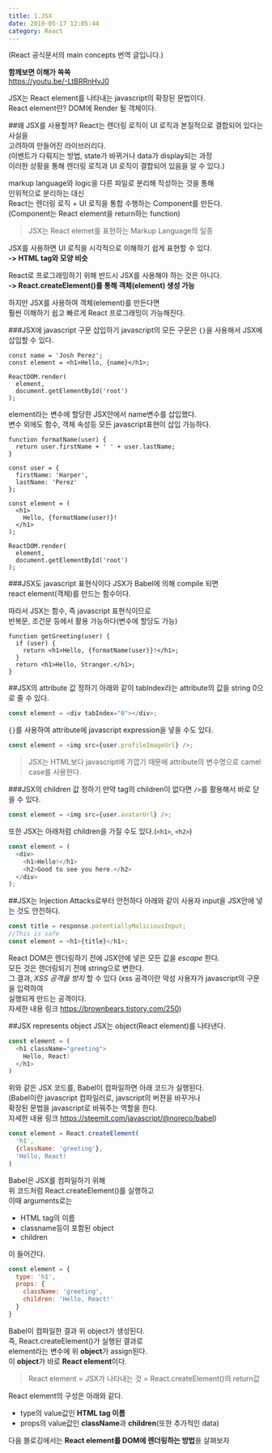 ```yaml
---
title: 1.JSX
date: 2019-05-17 12:05:44
category: React
---
```

(React 공식문서의 main concepts 번역 글입니다.)  
  
**함께보면 이해가 쏙쏙**  
https://youtu.be/-LtBRRnHvJ0  
  
JSX는 React element를 나타내는 javascript의 확장된 문법이다.  
React element란? DOM에 Render 될 객체이다.

##왜 JSX를 사용할까?
React는 렌더링 로직이 UI 로직과 본질적으로 결합되어 있다는 사실을  
고려하여 만들어진 라이브러리다.  
(이벤트가 다뤄지는 방법, state가 바뀌거나 data가 display되는 과정  
이러한 상황을 통해 렌더링 로직과 UI 로직이 결합되어 있음을 알 수 있다.)  
  
markup language와 logic을 다른 파일로 분리해 작성하는 것을 통해  
인위적으로 분리하는 대신  
React는 렌더링 로직 + UI 로직을 통합 수행하는 Component를 만든다.  
(Component는 React element을 return하는 function)  

> JSX는 React elemet를 표현하는 Markup Language의 일종

JSX를 사용하면 UI 로직을 시각적으로 이해하기 쉽게 표현할 수 있다.  
**-> HTML tag와 모양 비슷**  
  
React로 프로그래밍하기 위해 반드시 JSX를 사용해야 하는 것은 아니다.  
**-> React.createElement()를 통해 객체(element) 생성 가능**  
  
하지만 JSX를 사용하여 객체(element)를 만든다면  
훨씬 이해하기 쉽고 빠르게 React 프로그래밍이 가능해진다.  

###JSX에 javascript 구문 삽입하기
javascript의 모든 구문은 `{}`을 사용해서 JSX에 삽입할 수 있다.  

```js{2}
const name = 'Josh Perez';
const element = <h1>Hello, {name}</h1>;

ReactDOM.render(
  element,
  document.getElementById('root')
);
```

element라는 변수에 할당한 JSX안에서 name변수를 삽입했다.  
변수 외에도 함수, 객체 속성등 모든 javascript표현이 삽입 가능하다.

```js{12}
function formatName(user) {
  return user.firstName + ' ' + user.lastName;
}

const user = {
  firstName: 'Harper',
  lastName: 'Perez'
};

const element = (
  <h1>
    Hello, {formatName(user)}!
  </h1>
);

ReactDOM.render(
  element,
  document.getElementById('root')
);
```

###JSX도 javascript 표현식이다
JSX가 Babel에 의해 compile 되면  
react element(객체)를 만드는 함수이다.
  
따라서 JSX는 함수, 즉 javascript 표현식이므로  
반복문, 조건문 등에서 활용 가능하다(변수에 할당도 가능)

```js{3}
function getGreeting(user) {
  if (user) {
    return <h1>Hello, {formatName(user)}!</h1>;
  }
  return <h1>Hello, Stranger.</h1>;
}
```

##JSX의 attribute 값 정하기
아래와 같이 tabIndex라는 attribute의 값을 string 0으로 줄 수 있다.

```js
const element = <div tabIndex="0"></div>;
```

`{}`를 사용하여 attribute에 javascript expression을 넣을 수도 있다.

```js
const element = <img src={user.profileImageUrl} />;
```

>JSX는 HTML보다 javascript에 가깝기 때문에
attribute의 변수명으로 camel case를 사용한다.  

###JSX의 children 값 정하기
만약 tag의 children이 없다면 `/>`를 활용해서 바로 닫을 수 있다.

```js
const element = <img src={user.avatarUrl} />;
```

또한 JSX는 아래처럼 children을 가질 수도 있다.(`<h1>`, `<h2>`)

```js
const element = (
  <div>
    <h1>Hello!</h1>
    <h2>Good to see you here.</h2>
  </div>
);
```

##JSX는 Injection Attacks로부터 안전하다
아래와 같이 사용자 input을 JSX안에 넣는 것도 안전하다.

```js
const title = response.potentiallyMaliciousInput;
//This is safe
const element = <h1>{title}</h1>;
```

React DOM은 렌더링하기 전에 JSX안에 넣은 모든 값을 _escape_ 한다.  
모든 것은 렌더링되기 전에 string으로 변한다.  
그 결과, _XSS 공격을 방지_ 할 수 있다
(xss 공격이란 악성 사용자가 javascript의 구문을 입력하여  
실행되게 만드는 공격이다.  
자세한 내용 링크 https://brownbears.tistory.com/250)

##JSX represents object
JSX는 object(React element)를 나타낸다.  

```js
const element = (
  <h1 className="greeting">
    Hello, React!
  </h1>
)
```

위와 같은 JSX 코드를, Babel이 컴파일하면 아래 코드가 실행된다.  
(Babel이란 javascript 컴파일러로, javscript의 버젼을 바꾸거나  
확장된 문법을 javascript로 바꿔주는 역할을 한다.  
자세한 내용 링크 https://steemit.com/javascript/@noreco/babel)

```js
const element = React.createElement(
  'h1',
  {className: 'greeting'},
  'Hello, React!
)
```

Babel은 JSX를 컴파일하기 위해  
위 코드처럼 React.createElement()를 실행하고  
이때 arguments로는  

- HTML tag의 이름
- classname등이 포함된 object
- children

이 들어간다.  

```js  
const element = {
  type: 'h1',
  props: {
    className: 'greeting',
    children: 'Hello, React!'
  }
}
```

Babel이 컴파일한 결과 위 object가 생성된다.  
즉, React.createElement()가 실행된 결과로  
element라는 변수에 위 **object**가 assign된다.  
이 **object**가 바로 **React element**이다.  
> React element = JSX가 나타내는 것 = React.createElement()의 return값

React element의 구성은 아래와 같다.  

- type의 value값인 **HTML tag 이름**
- props의 value값인 **className**과 **children**(또한 추가적인 data)
  
다음 블로깅에서는 **React element를 DOM에 렌더링하는 방법**을 살펴보자